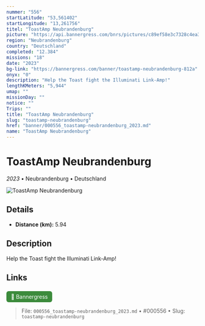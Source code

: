 ```yaml
---
nummer: "556"
startLatitude: "53,561402"
startLongitude: "13,261756"
titel: "ToastAmp Neubrandenburg"
picture: "https://api.bannergress.com/bnrs/pictures/c89ef58e3c7328c4ea37fff8be3a6af2"
region: "Neubrandenburg"
country: "Deutschland"
completed: "12.384"
missions: "18"
date: "2023"
bg-link: "https://bannergress.com/banner/toastamp-neubrandenburg-812a"
onyx: "0"
description: "Help the Toast fight the Illuminati Link-Amp!"
lengthKMeters: "5,944"
umap: ""
missionDay: ""
notice: ""
Trips: ""
title: "ToastAmp Neubrandenburg"
slug: "toastamp-neubrandenburg"
href: "banner/000556_toastamp-neubrandenburg_2023.md"
name: "ToastAmp Neubrandenburg"
---
```

# ToastAmp Neubrandenburg

*2023* • Neubrandenburg • Deutschland

![ToastAmp Neubrandenburg](https://api.bannergress.com/bnrs/pictures/c89ef58e3c7328c4ea37fff8be3a6af2)



## Details
- **Distance (km):** 5.94






## Description
Help the Toast fight the Illuminati Link-Amp!



## Links
<a href="https://bannergress.com/banner/toastamp-neubrandenburg-812a" style="display:inline-block;margin:6px 8px 0 0;padding:6px 12px;background:#3c8b3c;color:#fff;text-decoration:none;border-radius:6px;">🔗 Bannergress</a>




> File: `000556_toastamp-neubrandenburg_2023.md` • #000556 • Slug: `toastamp-neubrandenburg`
